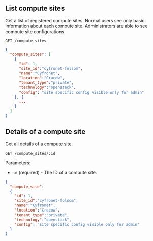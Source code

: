 ## List compute sites

Get a list of registered compute sites. Normal users see only basic information about each compute site. Administrators are able to see compute site configurations.

```
GET /compute_sites
```

```json
{
  "compute_sites": [
    {
      "id": 1,
      "site_id":"cyfronet-folsom",
      "name":"Cyfronet",
      "location":"Cracow",
      "tenant_type":"private",
      "technology":"openstack",
      "config": "site specific config visible only for admin"
    }, {
      ...
    }
  ]
}
```

## Details of a compute site

Get all details of a compute site.

```
GET /compute_sites/:id
```

Parameters:

+ `id` (required) - The ID of a compute site.

```json
{
  "compute_site":
  {
    "id": 1,
    "site_id":"cyfronet-folsom",
    "name":"Cyfronet",
    "location":"Cracow",
    "tenant_type":"private",
    "technology":"openstack",
    "config": "site specific config visible only for admin"
  }
}
```